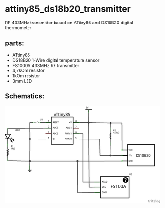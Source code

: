 # attiny85_ds18b20_transmitter
RF 433MHz transmitter based on ATtiny85 and DS18B20 digital thermometer

## parts:
* ATtiny85
* DS18B20 1-Wire digital temperature sensor
* FS1000A 433MHz RF transmitter
* 4,7kOm resistor
* 1kOm resistor
* 3mm LED

## Schematics:

![Schema](schema_schem.png)

